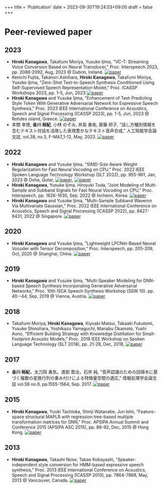 +++
title = 'Publication'
date = 2023-09-30T19:24:53+09:00
draft = false
+++


# Peer-reviewed paper

## 2023
- **Hiroki Kanagawa**, Takafumi Moriya, Yusuke Ijima, "VC-T: Streaming Voice Conversion Based on Neural Transducer," Proc. Interspeech 2023, pp. 2088-2092, Aug, 2023 @ Dubrin, Ireland. [![paper](https://img.shields.io/badge/Conference_paper-ISCA_archive-blue)](https://www.isca-speech.org/archive/interspeech_2023/kanagawa23_interspeech.html)
- Kenichi Fujita, Takanori Ashihara, **Hiroki Kanagawa**, Takafumi Moriya, Yusuke Ijima, 
"Zero-Shot Text-to-Speech Synthesis Conditioned Using Self-Supervised Speech Representation Model," Proc. ICASSP Workshops 2023, pp. 1-5, Jun, 2023 [![paper](https://img.shields.io/badge/Conference_paper-IEEE_Xplorer-blue)](https://ieeexplore.ieee.org/document/10193459)
- **Hiroki Kanagawa** and Yusuke Ijima, "Enhancement of Text-Predicting Style Token With Generative Adversarial Network for Expressive Speech Synthesis," Proc. 2023 IEEE International Conference on Acoustics, Speech and Signal Processing (ICASSP 2023), pp. 1-5, Jun, 2023 @ Rohdes island, Greece. [![paper](https://img.shields.io/badge/Conference_paper-IEEE_Xplorer-blue)](https://ieeexplore.ieee.org/document/10095513)
- 本間 幸徳, **金川 裕紀**, 小林 のぞみ, 井島 勇祐, 齋藤 邦子, "話し方種別情報を含むテキスト対話を活用した表現豊かなテキスト音声合成," 人工知能学会論文誌, vol.38, no.3, F-MA7_1-12, May, 2023. [![paper](https://img.shields.io/badge/Journal-J_stage-green)](https://www.jstage.jst.go.jp/article/tjsai/38/3/38_38-3_F-MA7/_article/-char/ja/)

## 2022
- **Hiroki Kanagawa** and Yusuke Ijima, "SIMD-Size Aware Weight Regularization for Fast Neural Vocoding on CPU," Proc. 2022 IEEE Spoken Language Technology Workshop (SLT 2022), pp. 955-961, Jan, 2023 @ Doha, Qutar, [![paper](https://img.shields.io/badge/Conference_paper-IEEE_Xplorer-blue)](https://ieeexplore.ieee.org/document/10022757), [![paper](https://img.shields.io/badge/arXiv-2211.00898-d11b1b.svg)](https://arxiv.org/abs/2211.00898)
- **Hiroki Kanagawa**, Yusuke Ijima, Hiroyuki Toda, "Joint Modeling of Multi-Sample and Subband Signals for Fast Neural Vocoding on CPU," Proc. Interspeech, pp. 1626-1630, Sep. 2022 @ Incheon, Korea. [![paper](https://img.shields.io/badge/Conference_paper-ISCA_archive-blue)](https://www.isca-speech.org/archive/interspeech_2022/kanagawa22_interspeech.html)
- **Hiroki Kanagawa** and Yusuke Ijima, "Multi-Sample Subband Wavernn Via Multivariate Gaussian," Proc. 2022 IEEE International Conference on Acoustics, Speech and Signal Processing (ICASSP 2022), pp. 8427-8431, 2022 @ Singapore. [![paper](https://img.shields.io/badge/Paper-IEEE_Xplorer-blue)](https://ieeexplore.ieee.org/document/9747898)


## 2020
- **Hiroki Kanagawa** and Yusuke Ijima, "Lightweight LPCNet-Based Neural Vocoder with Tensor Decomposition," Proc. Interspeech, pp. 205-209, Oct, 2020 @ Shanghai, China. [![paper](https://img.shields.io/badge/Conference_paper-ISCA_archive-blue)](https://www.isca-speech.org/archive/interspeech_2020/kanagawa20_interspeech.html)

## 2019
- **Hiroki Kanagawa** and Yusuke Ijima, "Multi-Speaker Modeling for DNN-based Speech Synthesis Incorporating Generative Adversarial Networks," Proc. 10th ISCA Speech Synthesis Workshop (SSW 10). pp. 40--44, Sep, 2019 @ Vienna, Austria. [![paper](https://img.shields.io/badge/Conference_paper-ISCA_archive-blue)](https://www.isca-speech.org/archive/ssw_2019/kanagawa19_ssw.html)

## 2018
- Takafumi Moriya, **Hiroki Kanagawa**, Kiyoaki Matsui, Takaaki Fukutomi, Yusuke Shinohara, Yoshikazu Yamaguchi, Manabu Okamoto, Yushi Aono, "Efficient Building Strategy with Knowledge Distillation for Small-Footprint Acoustic Models," Proc. 2018 IEEE Workshop on Spoken Language Technology (SLT 2018), pp. 21-28, Dec, 2018, [![paper](https://img.shields.io/badge/Conference_paper-IEEE_Xplorer-blue)](https://ieeexplore.ieee.org/document/8639545)

## 2017
- **金川 裕紀**，太刀岡 勇気，渡部 晋治，石井 純, "音声認識のための回帰木に基づく複数の変換行列の重み付けによる特徴量空間の適応," 情報処理学会論文誌 vol.58 no.9, pp.1555-1564, Sep. 2017. [![paper](https://img.shields.io/badge/Journal-IPSJ-green)](https://ipsj.ixsq.nii.ac.jp/ej/index.php?active_action=repository_view_main_item_detail&page_id=13&block_id=8&item_id=183616&item_no=1)

## 2015
- **Hiroki Kanagawa**, Yuuki Tachioka, Shinji Watanabe, Jun Ishii, "Feature-space structural MAPLR with regression tree-based multiple transformation matrices for DNN," Proc. APSIPA Annual Summit and Conference 2015 (APSIPA ASC 2015), pp. 86-92, Dec, 2015 @ Hong Kong. [![paper](https://img.shields.io/badge/Conference_paper-IEEE_Xplorer-blue)](https://ieeexplore.ieee.org/document/7415425)

## 2013
- **Hiroki Kanagawa**, Takashi Nose, Takao Kobayashi, "Speaker-independent style conversion for HMM-based expressive speech synthesis," Proc. 2013 IEEE International Conference on Acoustics, Speech and Signal Processing (ICASSP 2013), pp. 7864-7868, May, 2013 @ Vancouver, Canada. [![paper](https://img.shields.io/badge/Conference_paper-IEEE_Xplorer-blue)](https://ieeexplore.ieee.org/document/6639195)

